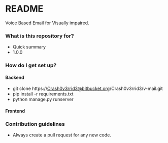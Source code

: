 # README #

Voice Based Email for Visually impaired.

### What is this repository for? ###

* Quick summary
* 1.0.0

### How do I get set up? ###

#### Backend

* git clone https://Crash0v3rrid3@bitbucket.org/Crash0v3rrid3/v-mail.git
* pip install -r requirements.txt
* python manage.py runserver

#### Frontend

### Contribution guidelines ###

* Always create a pull request for any new code.
